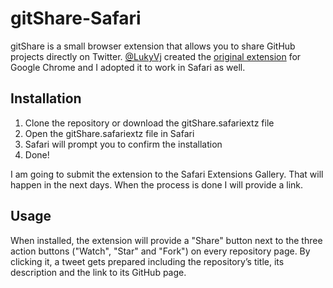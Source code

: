 # gitShare-Safari

gitShare is a small browser extension that allows you to share GitHub projects directly on Twitter. [@LukyVj](https://github.com/LukyVj) created the [original extension](https://github.com/LukyVj/gitShare) for Google Chrome and I adopted it to work in Safari as well.

## Installation

1. Clone the repository or download the gitShare.safariextz file
2. Open the gitShare.safariextz file in Safari
3. Safari will prompt you to confirm the installation
4. Done!

I am going to submit the extension to the Safari Extensions Gallery. That will happen in the next days. When the process is done I will provide a link.

## Usage

When installed, the extension will provide a "Share" button next to the three action buttons ("Watch", "Star" and "Fork") on every repository page. By clicking it, a tweet gets prepared including the repository’s title, its description and the link to its GitHub page.
